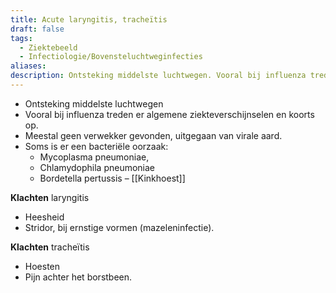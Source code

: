 ```yaml
---
title: Acute laryngitis, tracheïtis
draft: false
tags:
  - Ziektebeeld
  - Infectiologie/Bovensteluchtweginfecties
aliases: 
description: Ontsteking middelste luchtwegen. Vooral bij influenza treden er algemene ziekteverschijnselen en koorts op. Meestal geen verwekker gevonden, uitgegaan van virale aard.
---
```



- Ontsteking middelste luchtwegen
- Vooral bij influenza treden er algemene ziekteverschijnselen en koorts op.
- Meestal geen verwekker gevonden, uitgegaan van virale aard. 
- Soms is er een bacteriële oorzaak:
	- Mycoplasma pneumoniae, 
	- Chlamydophila pneumoniae
	- Bordetella pertussis – [[Kinkhoest]]

**Klachten** laryngitis
- Heesheid
- Stridor, bij ernstige vormen (mazeleninfectie).

**Klachten** tracheïtis
- Hoesten
- Pijn achter het borstbeen. 

